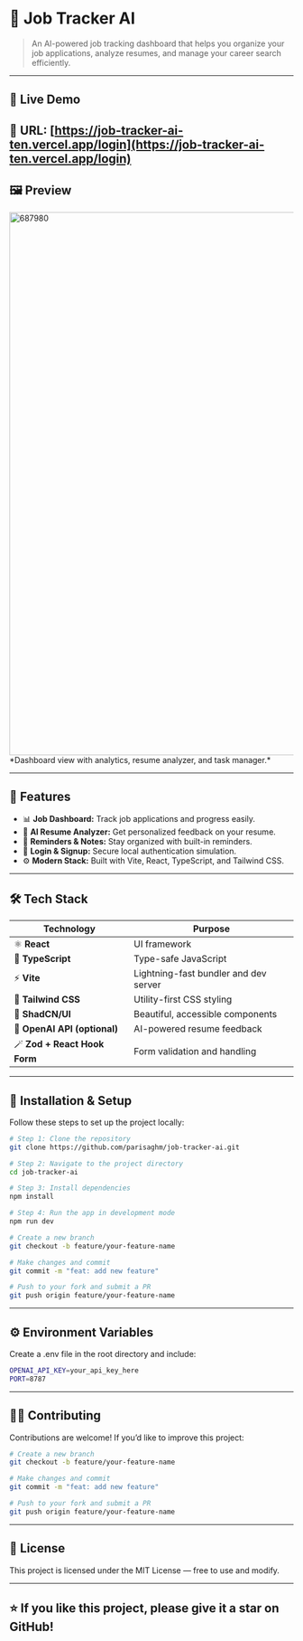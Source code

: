 # 🌟 Job Tracker AI

> An AI-powered job tracking dashboard that helps you organize your job applications, analyze resumes, and manage your career search efficiently.

---

## 🚀 Live Demo

🔗 URL: [https://job-tracker-ai-ten.vercel.app/login](https://job-tracker-ai-ten.vercel.app/login)
---

## 🖼️ Preview

<img width="1911" height="961" alt="687980" src="https://github.com/user-attachments/assets/c97a3568-c9ca-45cb-9f7a-71ccd94a7f4f" />
 *Dashboard view with analytics, resume analyzer, and task manager.*

---

## 🧠 Features

- 📊 **Job Dashboard:** Track job applications and progress easily.  
- 🧠 **AI Resume Analyzer:** Get personalized feedback on your resume.  
- 💬 **Reminders & Notes:** Stay organized with built-in reminders.  
- 🔐 **Login & Signup:** Secure local authentication simulation.  
- ⚙️ **Modern Stack:** Built with Vite, React, TypeScript, and Tailwind CSS.  

---

## 🛠️ Tech Stack

| Technology | Purpose |
|-------------|----------|
| ⚛️ **React** | UI framework |
| 🧠 **TypeScript** | Type-safe JavaScript |
| ⚡ **Vite** | Lightning-fast bundler and dev server |
| 🎨 **Tailwind CSS** | Utility-first CSS styling |
| 🧩 **ShadCN/UI** | Beautiful, accessible components |
| 🤖 **OpenAI API (optional)** | AI-powered resume feedback |
| 🪄 **Zod + React Hook Form** | Form validation and handling |

---

## 🧩 Installation & Setup

Follow these steps to set up the project locally:

```bash
# Step 1: Clone the repository
git clone https://github.com/parisaghm/job-tracker-ai.git

# Step 2: Navigate to the project directory
cd job-tracker-ai

# Step 3: Install dependencies
npm install

# Step 4: Run the app in development mode
npm run dev

# Create a new branch
git checkout -b feature/your-feature-name

# Make changes and commit
git commit -m "feat: add new feature"

# Push to your fork and submit a PR
git push origin feature/your-feature-name
```
---

## ⚙️ Environment Variables
Create a .env file in the root directory and include:

```bash
OPENAI_API_KEY=your_api_key_here
PORT=8787
```
---

## 🧑‍💻 Contributing

Contributions are welcome!
If you’d like to improve this project:

```bash
# Create a new branch
git checkout -b feature/your-feature-name

# Make changes and commit
git commit -m "feat: add new feature"

# Push to your fork and submit a PR
git push origin feature/your-feature-name
```
---

## 📄 License

This project is licensed under the MIT License — free to use and modify.

---

## ⭐ If you like this project, please give it a star on GitHub!

